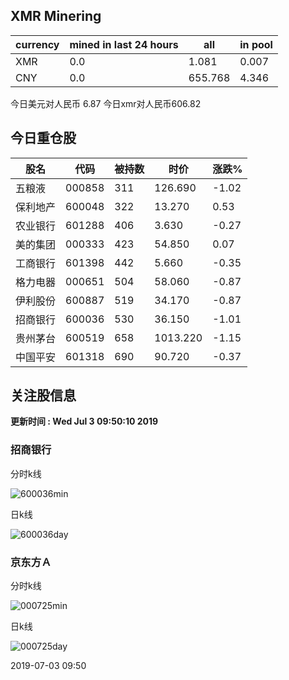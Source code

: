 ## XMR Minering

|currency|mined in last 24 hours|all|in pool|
|---|---|---|---|
|XMR|0.0|1.081|0.007|
|CNY|0.0|655.768|4.346|

今日美元对人民币 6.87	今日xmr对人民币606.82


## 今日重仓股 

|股名|代码|被持数|时价|涨跌%|
|---|---|---|---|---|
|五粮液|000858|311|126.690|-1.02|
|保利地产|600048|322|13.270|0.53|
|农业银行|601288|406|3.630|-0.27|
|美的集团|000333|423|54.850|0.07|
|工商银行|601398|442|5.660|-0.35|
|格力电器|000651|504|58.060|-0.87|
|伊利股份|600887|519|34.170|-0.87|
|招商银行|600036|530|36.150|-1.01|
|贵州茅台|600519|658|1013.220|-1.15|
|中国平安|601318|690|90.720|-0.37|

## 关注股信息
**更新时间 : Wed Jul  3 09:50:10 2019**
### 招商银行 
分时k线

![600036min](http://image.sinajs.cn/newchart/min/n/sh600036.gif)

日k线

![600036day](http://image.sinajs.cn/newchart/daily/n/sh600036.gif)

### 京东方Ａ 
分时k线

![000725min](http://image.sinajs.cn/newchart/min/n/sz000725.gif)

日k线

![000725day](http://image.sinajs.cn/newchart/daily/n/sz000725.gif)

2019-07-03 09:50